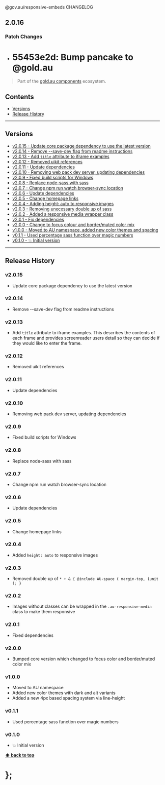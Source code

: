 @gov.au/responsive-embeds CHANGELOG

## 2.0.16

### Patch Changes

- # 55453e2d: Bump pancake to @gold.au

> Part of the [gold.au components](https://github.com/designsystemau/gold-design-system/) ecosystem.

## Contents

- [Versions](#install)
- [Release History](#release-history)

---

## Versions

- [v2.0.15 - Update core package dependency to use the latest version](#v2015)
- [v2.0.14 - Remove --save-dev flag from readme instructions](#v2014)
- [v2.0.13 - Add `title` attribute to iframe examples](#v2013)
- [v2.0.12 - Removed uikit references](#v2012)
- [v2.0.11 - Update dependencies](#v2011)
- [v2.0.10 - Removing web pack dev server, updating dependencies](#v2010)
- [v2.0.9 - Fixed build scripts for Windows](#v209)
- [v2.0.8 - Replace node-sass with sass](#v208)
- [v2.0.7 - Change npm run watch browser-sync location](#v207)
- [v2.0.6 - Update dependencies](#v206)
- [v2.0.5 - Change homepage links](#v205)
- [v2.0.4 - Adding height: auto to responsive images](#v204)
- [v2.0.3 - Removing unecessary double up of sass](#v203)
- [v2.0.2 - Added a responsive media wrapper class](#v202)
- [v2.0.1 - Fix dependencies](#v201)
- [v2.0.0 - Change to focus colour and border/muted color mix](#v200)
- [v1.0.0 - Moved to AU namespace, added new color themes and spacing](#v100)
- [v0.1.1 - Used percentage sass function over magic numbers](#v011)
- [v0.1.0 - 💥 Initial version](#v010)

---

## Release History

### v2.0.15

- Update core package dependency to use the latest version

### v2.0.14

- Remove --save-dev flag from readme instructions

### v2.0.13

- Add `title` attribute to iframe examples. This describes the contents of each frame and provides screenreader users detail so they can decide if they would like to enter the frame.

### v2.0.12

- Removed uikit references

### v2.0.11

- Update dependencies

### v2.0.10

- Removing web pack dev server, updating dependencies

### v2.0.9

- Fixed build scripts for Windows

### v2.0.8

- Replace node-sass with sass

### v2.0.7

- Change npm run watch browser-sync location

### v2.0.6

- Update dependencies

### v2.0.5

- Change homepage links

### v2.0.4

- Added `height: auto` to responsive images

### v2.0.3

- Removed double up of `* + & { @include AU-space ( margin-top, 1unit ); }`

### v2.0.2

- Images without classes can be wrapped in the `.au-responsive-media` class to make them responsive

### v2.0.1

- Fixed dependencies

### v2.0.0

- Bumped core version which changed to focus color and border/muted color mix

### v1.0.0

- Moved to AU namespace
- Added new color themes with dark and alt variants
- Added a new 4px based spacing system via line-height

### v0.1.1

- Used percentage sass function over magic numbers

### v0.1.0

- 💥 Initial version

**[⬆ back to top](#contents)**

# };
